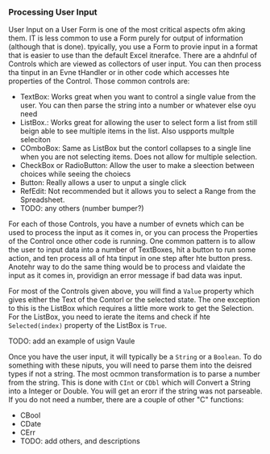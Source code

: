 ### Processing User Input

User Input on a User Form is one of the most critical aspects ofm aking them. IT is less common to use a Form purely for output of information (although that is done). tpyically, you use a Form to provie input in a format that is easier to use than the default Excel itnerafce. There are a ahdnful of Controls which are viewed as collectors of user input. You can then process tha tinput in an Evne tHandler or in other code which accesses hte properties of the Control. Those common controls are:

- TextBox: Works great when you want to control a single value from the user. You can then parse the string into a number or whatever else oyu need
- ListBox.: Works great for allowing the user to select form a list from still beign able to see multiple items in the list. Also uspports multple seleciton
- COmboBox: Same as ListBox but the contorl collapses to a single line when you are not selecting items. Does not allow for multiple selection.
- CheckBox or RadioButton: Allow the user to make a sleection between choices while seeing the choiecs
- Button: Really allows a user to unput a single click
- RefEdit: Not recommended but it allows you to select a Range from the Spreadsheet.
- TODO: any others (number bumper?)

For each of those Controls, you have a number of evnets which can be used to process the input as it comes in, or you can process the Properties of the Control once other code is running. One common pattern is to allow the user to input data into a number of TextBoxes, hit a button to run some action, and ten process all of hta tinput in one step after hte button press. Anotehr way to do the same thing would be to process and vlaidate the input as it comes in, providign an error message if bad data was input.

For most of the Controls given above, you will find a `Value` property which gives either the Text of the Contorl or the selected state. The one exception to this is the ListBox which requires a little more work to get the Selection. For the ListBox, you need to ierate the items and check if hte `Selected(index)` property of the ListBox is `True`.

TODO: add an example of usign Vaule

Once you have the user input, it will typically be a `String` or a `Boolean`. To do something with these niputs, you will need to parse them into the deisred types if not a string. The most ocmmon transformation is to parse a number from the string. This is done with `CInt` or `CDbl` which will *C*onvert a String into a Integer or Double. You will get an erorr if the string was not parseable. If you do not need a number, there are a couple of other "C" functions:

- CBool
- CDate
- CErr
- TODO: add others, and descriptions
